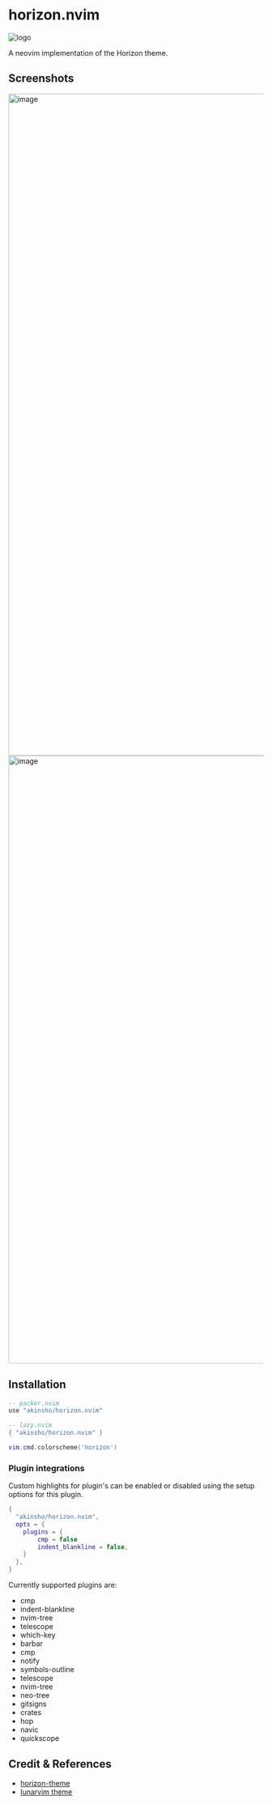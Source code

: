 # horizon.nvim

![logo](https://user-images.githubusercontent.com/22454918/231746321-fa9aa184-1414-4433-9997-b28242064940.png)

A neovim implementation of the Horizon theme.

## Screenshots

<img width="1308" alt="image" src="https://user-images.githubusercontent.com/22454918/232234513-1ff99bb1-7c00-433b-b061-060e9ec1fe78.png">

<img width="1201" alt="image" src="https://user-images.githubusercontent.com/22454918/232234444-bd68f424-c6da-4584-aff6-5526954da494.png">

## Installation

```lua
-- packer.nvim
use "akinsho/horizon.nvim"

-- lazy.nvim
{ "akinsho/horizon.nvim" }

vim.cmd.colorscheme('horizon')
```

### Plugin integrations

Custom highlights for plugin's can be enabled or disabled using the setup options for this plugin.

```lua
{
  "akinsho/horizon.nvim",
  opts = {
    plugins = {
        cmp = false
        indent_blankline = false,
    }
  },
}
```

Currently supported plugins are:

- cmp
- indent-blankline
- nvim-tree
- telescope
- which-key
- barbar
- cmp
- notify
- symbols-outline
- telescope
- nvim-tree
- neo-tree
- gitsigns
- crates
- hop
- navic
- quickscope

## Credit & References

- [horizon-theme](https://github.com/jolaleye/horizon-theme-vscode)
- [lunarvim theme](https://github.com/lunarvim/horizon.nvim)
